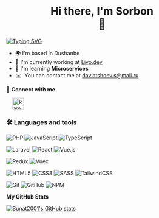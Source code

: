 <h1 align='center'>
  Hi there, I'm Sorbon <br/>
  👋 <br/>
</h1>

[![Typing SVG](https://readme-typing-svg.herokuapp.com?font=Fira+Code&size=22&pause=1000&center=true&width=1000&lines=Fullstack+web+developer)](https://git.io/typing-svg)

- 🌍 I'm based in Dushanbe
- 🏢 I'm currently working at [Livo.dev](https://instagram.com/livo.dev)
- 🌱 I'm learning **Microservices**
- ✉️  You can contact me at [davlatshoev.s@mail.ru](mailto:davlatshoev.s@mail.ru)

🔗 **Connect with me**
<p align='left'>
&nbsp; &nbsp; <a href="https://t.me/DSorbon" target="blank"><img align="center" src="https://upload.wikimedia.org/wikipedia/commons/8/82/Telegram_logo.svg" alt="kamolkhamidov" height="30" width="30"/></a>&nbsp; &nbsp;

### 🛠️ **Languages and tools**  
![PHP](https://img.shields.io/badge/php-001d3d?style=for-the-badge&logo=php&logoColor=024B90)
![JavaScript](https://img.shields.io/badge/javascript-%23323330.svg?style=for-the-badge&logo=javascript&logoColor=%23F7DF1E)
![TypeScript](https://img.shields.io/badge/typescript-%23007ACC.svg?style=for-the-badge&logo=typescript&logoColor=white)  

![Laravel](https://img.shields.io/badge/Laravel-FF4154?style=for-the-badge&logo=laravel&logoColor=white)
![React](https://img.shields.io/badge/react-%2320232a.svg?style=for-the-badge&logo=react&logoColor=%2361DAFB)
![Vue.js](https://img.shields.io/badge/vuejs-%2335495e.svg?style=for-the-badge&logo=vuedotjs&logoColor=%234FC08D) 

![Redux](https://img.shields.io/badge/redux-%23593d88.svg?style=for-the-badge&logo=redux&logoColor=white)
![Vuex](https://img.shields.io/badge/vuex-%2335495e.svg?style=for-the-badge&logo=vuedotjs&logoColor=%234FC08D)

![HTML5](https://img.shields.io/badge/html5-%23E34F26.svg?style=for-the-badge&logo=html5&logoColor=white)
![CSS3](https://img.shields.io/badge/css3-%231572B6.svg?style=for-the-badge&logo=css3&logoColor=white)
![SASS](https://img.shields.io/badge/SASS-hotpink.svg?style=for-the-badge&logo=SASS&logoColor=white)
![TailwindCSS](https://img.shields.io/badge/tailwindcss-%2338B2AC.svg?style=for-the-badge&logo=tailwind-css&logoColor=white)

![Git](https://img.shields.io/badge/git-%23F05033.svg?style=for-the-badge&logo=git&logoColor=white)
![GitHub](https://img.shields.io/badge/Github-ffffff?style=for-the-badge&logo=github&logoColor=000000)
![NPM](https://img.shields.io/badge/NPM-%23000000.svg?style=for-the-badge&logo=npm&logoColor=white)

<b>My GitHub Stats</b>


<a href="http://www.github.com/DSorbon"><img src="https://github-readme-stats.vercel.app/api?username=DSorbon&show_icons=true&hide=&count_private=true&title_color=0891b2&text_color=ffffff&icon_color=0891b2&bg_color=1c1917&hide_border=true&show_icons=true" alt="Sunat2001's GitHub stats" /></a>
<!--
**DSorbon/DSorbon** is a ✨ _special_ ✨ repository because its `README.md` (this file) appears on your GitHub profile.

Here are some ideas to get you started:

- 
- 🌱 I’m currently learning ...
- 👯 I’m looking to collaborate on ...
- 🤔 I’m looking for help with ...
- 💬 Ask me about ...
- 📫 How to reach me: ...
- 😄 Pronouns: ...
- ⚡ Fun fact: ...
-->
